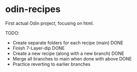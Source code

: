 # odin-recipes
First actual Odin project, focusing on html.

TODO:
- Create separate folders for each recipe (main) DONE
- Finish 7-Layer-dip DONE
- Create a new recipe (along with a new branch) DONE
- Merge all branches to main when done with above DONE
- Practice reverting to earlier branches